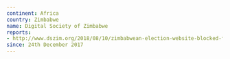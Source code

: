 ```yaml
---
continent: Africa
country: Zimbabwe
name: Digital Society of Zimbabwe
reports:
- http://www.dszim.org/2018/08/10/zimbabwean-election-website-blocked-following-2018-general-elections/
since: 24th December 2017
---
```

